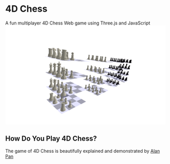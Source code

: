 
# 4D Chess
A fun multiplayer 4D Chess Web game using Three.js and JavaScript
<a href="http://briansantoso.github.io/4D-Chess">![alt tag](https://raw.githubusercontent.com/BrianSantoso/images/master/4D-Chess/4dchessgif.gif)</a>
## How Do You Play 4D Chess?
The game of 4D Chess is beautifully explained and demonstrated by [Alan Pan](https://www.youtube.com/watch?v=3wFQPSEPgWc)


